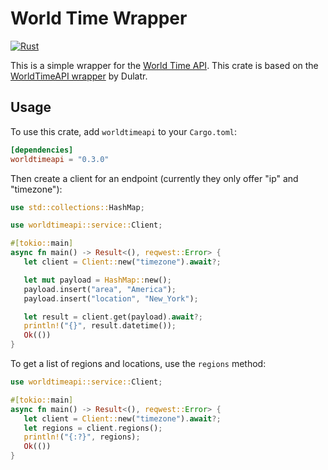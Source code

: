 # World Time Wrapper

[![Rust](https://github.com/powpow58/worldtimeapi-rs/actions/workflows/rust.yml/badge.svg)](https://github.com/powpow58/worldtimeapi-rs/actions/workflows/rust.yml)

This is a simple wrapper for the [World Time API](http://worldtimeapi.org). This crate is based on the [WorldTimeAPI wrapper](https://github.com/Dulatr/WorldTimeAPI) by Dulatr.

## Usage

To use this crate, add `worldtimeapi` to your `Cargo.toml`:

```toml
[dependencies]
worldtimeapi = "0.3.0"
```

Then create a client for an endpoint (currently they only offer "ip" and "timezone"):

```rust
use std::collections::HashMap;

use worldtimeapi::service::Client;

#[tokio::main]
async fn main() -> Result<(), reqwest::Error> {
   let client = Client::new("timezone").await?;

   let mut payload = HashMap::new();
   payload.insert("area", "America");
   payload.insert("location", "New_York");

   let result = client.get(payload).await?;
   println!("{}", result.datetime());
   Ok(())
}
```

To get a list of regions and locations, use the `regions` method:

```rust
use worldtimeapi::service::Client;

#[tokio::main]
async fn main() -> Result<(), reqwest::Error> {
   let client = Client::new("timezone").await?;
   let regions = client.regions();
   println!("{:?}", regions);
   Ok(())
}
```
